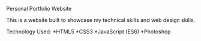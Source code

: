 Personal Portfolio Website

This is a website built to showcase my technical skills and web design skills.

Technology Used:
*HTML5
*CSS3
*JavaScript (ES6)
*Photoshop

